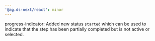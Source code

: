 ```yaml
---
'@ag.ds-next/react': minor
---
```


progress-indicator: Added new status `started` which can be used to indicate that the step has been partially completed but is not active or selected.
